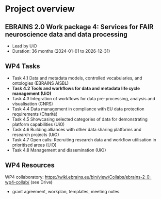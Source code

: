 
# Project overview


## EBRAINS 2.0 Work package 4: Services for FAIR neuroscience data and data processing
- Lead by UiO
- Duration: 36 months (2024-01-01 to 2026-12-31)

## WP4 Tasks
- Task 4.1 Data and metadata models, controlled vocabularies, and ontologies (EBRAINS AISBL)
- **Task 4.2 Tools and workflows for data and metadata life cycle management (UiO)**
- Task 4.3 Integration of workflows for data pre-processing, analysis and visualisation (CNRS)
- Task 4.4 Data management in compliance with EU data protection requirements (Charité)
- Task 4.5 Showcasing selected categories of data for demonstrating platform capabilities (UiO)
- Task 4.6 Building alliances with other data sharing platforms and research projects (UiO)
- Task 4.7 Open calls: Recruiting research data and workflow utilisation in prioritised areas (UiO)
- Task 4.8 Management and dissemination (UiO)

## WP4 Resources

WP4 collaboratory: https://wiki.ebrains.eu/bin/view/Collabs/ebrains-2-0-wp4-collab/
(see Drive)
 - grant agreement, workplan, templates, meeting notes
